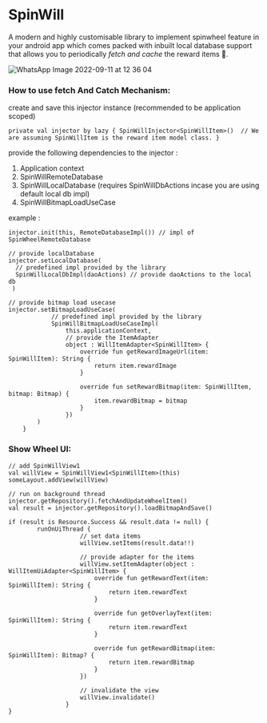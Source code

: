 # SpinWill

A modern and highly customisable library to implement spinwheel feature in your android app which comes packed with inbuilt local database support that allows you to periodically _fetch and cache_ the reward items 🎁.

![WhatsApp Image 2022-09-11 at 12 36 04](https://user-images.githubusercontent.com/53833109/189518316-f446ea0e-18d7-453c-811e-4b1c8300a2e2.jpeg)


### How to use fetch And Catch Mechanism: 

create and save this injector instance (recommended to be application scoped)

`private val injector by lazy {
        SpinWillInjector<SpinWillItem>()  // We are assuming SpinWillItem is the reward item model class.
    }`

provide the following dependencies to the injector : 
  1. Application context
  2. SpinWillRemoteDatabase
  3. SpinWillLocalDatabase (requires SpinWillDbActions incase you are using default local db impl)
  4. SpinWillBitmapLoadUseCase
  
example : 

```
injector.init(this, RemoteDatabaseImpl()) // impl of SpinWheelRemoteDatabase

// provide localDatabase
injector.setLocalDatabase(
  // predefined impl provided by the library
  SpinWillLocalDbImpl(daoActions) // provide daoActions to the local db
 )

// provide bitmap load usecase
injector.setBitmapLoadUseCase(
            // predefined impl provided by the library
            SpinWillBitmapLoadUseCaseImpl(
                this.applicationContext,
                // provide the ItemAdapter
                object : WillItemAdapter<SpinWillItem> {
                    override fun getRewardImageUrl(item: SpinWillItem): String {
                        return item.rewardImage
                    }

                    override fun setRewardBitmap(item: SpinWillItem, bitmap: Bitmap) {
                        item.rewardBitmap = bitmap
                    }
                })
        )
    }
```

### Show Wheel UI: 

``` 
// add SpinWillView1
val willView = SpinWillView1<SpinWillItem>(this)
someLayout.addView(willView)

// run on background thread
injector.getRepository().fetchAndUpdateWheelItem()
val result = injector.getRepository().loadBitmapAndSave()

if (result is Resource.Success && result.data != null) {
        runOnUiThread {
                    // set data items
                    willView.setItems(result.data!!)

                    // provide adapter for the items
                    willView.setItemAdapter(object : WillItemUiAdapter<SpinWillItem> {
                        override fun getRewardText(item: SpinWillItem): String {
                            return item.rewardText
                        }

                        override fun getOverlayText(item: SpinWillItem): String {
                            return item.rewardText
                        }

                        override fun getRewardBitmap(item: SpinWillItem): Bitmap? {
                            return item.rewardBitmap
                        }
                    })

                    // invalidate the view
                    willView.invalidate()
                }
}
```



